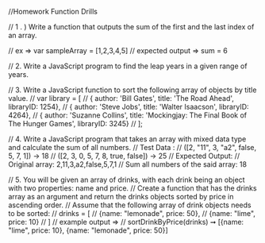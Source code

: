 //Homework Function Drills

// 1 . ) Write a function that outputs the sum of the first and the last index of an array.

// ex => var sampleArray = [1,2,3,4,5] 
// expected output =>  sum = 6

// 2. Write a JavaScript program to find the leap years in a given range of years. 


// 3. Write a JavaScript function to sort the following array of objects by title value.
//  var library = [ 
    // { author: 'Bill Gates', title: 'The Road Ahead', libraryID: 1254},
    // { author: 'Steve Jobs', title: 'Walter Isaacson', libraryID: 4264},
    // { author: 'Suzanne Collins', title: 'Mockingjay: The Final Book of The Hunger Games', libraryID: 3245}
    // ];

 // 4. Write a JavaScript program that takes an array with mixed data type and calculate the sum of all numbers.
 // Test Data :
// ([2, "11", 3, "a2", false, 5, 7, 1]) -> 18
// ([2, 3, 0, 5, 7, 8, true, false]) -> 25
// Expected Output:
// Original array: 2,11,3,a2,false,5,7,1
// Sum all numbers of the said array: 18

// 5. You will be given an array of drinks, with each drink being an object with two properties: name and price. 
   // Create a function that has the drinks array as an argument and return the drinks objects sorted by price in ascending order.
   // Assume that the following array of drink objects needs to be sorted:
//    drinks = [
//     {name: "lemonade", price: 50},
//     {name: "lime", price: 10}
//   ]
//   example output =>
//   sortDrinkByPrice(drinks) ➞ [{name: "lime", price: 10}, {name: "lemonade", price: 50}]